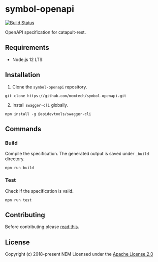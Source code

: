 # symbol-openapi

[![Build Status](https://travis-ci.com/nemtech/symbol-openapi.svg?branch=master)](https://travis-ci.com/nemtech/symbol-openapi)

OpenAPI specification for catapult-rest.

## Requirements

* Node.js 12 LTS

## Installation

1. Clone the ``symbol-openapi`` repository.

```
git clone https://github.com/nemtech/symbol-openapi.git
```

2. Install ``swagger-cli`` globally.

```
npm install -g @apidevtools/swagger-cli
```

## Commands

### Build

Compile the specification.
The generated output is saved under ``_build`` directory.

```
npm run build
```

### Test

Check if the specification is valid. 

```
npm run test
```

## Contributing

Before contributing please [read this](CONTRIBUTING.md).

## License

Copyright (c) 2018-present NEM 
Licensed under the [Apache License 2.0](https://github.com/nemtech/nem2-docs/blob/master/LICENSE)
